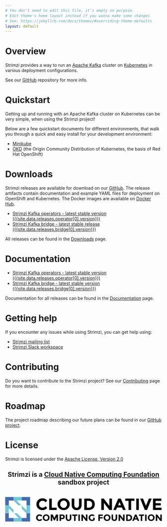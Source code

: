 ```yaml
---
# You don't need to edit this file, it's empty on purpose.
# Edit theme's home layout instead if you wanna make some changes
# See: https://jekyllrb.com/docs/themes/#overriding-theme-defaults
layout: default
---
```


# Overview

Strimzi provides a way to run an [Apache Kafka](https://kafka.apache.org/) cluster on [Kubernetes](https://kubernetes.io/) in various deployment configurations.

See our [GitHub](http://github.com/strimzi) repository for more info.

# Quickstart

Getting up and running with an Apache Kafka cluster on Kubernetes can be very simple, when using the Strimzi project! 

Below are a few quickstart documents for different environments, that walk you through a quick and easy install for your development environment:

* [Minikube](/quickstarts/minikube/)
* [OKD](/quickstarts/okd) (the Origin Community Distribution of Kubernetes, the basis of Red Hat OpenShift)

# Downloads

Strimzi releases are available for download on our [GitHub](https://github.com/strimzi). The release artifacts
contain documentation and example YAML files for deployment on OpenShift and Kubernetes. The Docker images are
available on [Docker Hub](https://hub.docker.com/u/strimzi/).

* [Strimzi Kafka operators - latest stable version ({{site.data.releases.operator[0].version}})](https://github.com/strimzi/strimzi-kafka-operator/releases/tag/{{site.data.releases.operator[0].version}})
* [Strimzi Kafka bridge - latest stable release ({{site.data.releases.bridge[0].version}})](https://github.com/strimzi/strimzi-kafka-bridge/releases/tag/{{site.data.releases.bridge[0].version}})

All releases can be found in the [Downloads](/downloads) page.

# Documentation

* [Strimzi Kafka operators - latest stable version ({{site.data.releases.operator[0].version}})](/docs/latest/)
* [Strimzi Kafka bridge - latest stable version ({{site.data.releases.bridge[0].version}})](/docs/bridge/latest/)

Documentation for all releases can be found in the [Documentation](/documentation) page.

# Getting help

If you encounter any issues while using Strimzi, you can get help using:

* [Strimzi mailing list](https://www.redhat.com/mailman/listinfo/strimzi)
* [Strimzi Slack workspace](https://join.slack.com/t/strimzi/shared_invite/enQtMzU2Mjk3NTgxMzE5LTYyMTUwMGNlMDQwMzBhOGI4YmY4MjhiMDgyNjA5OTk2MTFiYjc4M2Q3NGU1YTFjOWRiMzM2NGMwNDUwMjBlNDY)

# Contributing

Do you want to contribute to the Strimzi project?
See our [Contributing](/contributing) page for more details.

# Roadmap

The project roadmap describing our future plans can be found in our [GitHub project](https://github.com/strimzi/strimzi-kafka-operator/projects/1).

# License

Strimzi is licensed under the [Apache License, Version 2.0](/LICENSE)

<div align="center">
    <h2>Strimzi is a <a href="http://cncf.io">Cloud Native Computing Foundation</a> sandbox project</h2>
    <br />
    <img src="assets/cncf-color.png">
</div>